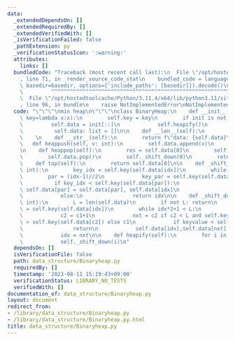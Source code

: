 ```yaml
---
data:
  _extendedDependsOn: []
  _extendedRequiredBy: []
  _extendedVerifiedWith: []
  _isVerificationFailed: false
  _pathExtension: py
  _verificationStatusIcon: ':warning:'
  attributes:
    links: []
  bundledCode: "Traceback (most recent call last):\n  File \"/opt/hostedtoolcache/Python/3.11.4/x64/lib/python3.11/site-packages/onlinejudge_verify/documentation/build.py\"\
    , line 71, in _render_source_code_stat\n    bundled_code = language.bundle(stat.path,\
    \ basedir=basedir, options={'include_paths': [basedir]}).decode()\n          \
    \         ^^^^^^^^^^^^^^^^^^^^^^^^^^^^^^^^^^^^^^^^^^^^^^^^^^^^^^^^^^^^^^^^^^^^^^^^^^^^^^^^^\n\
    \  File \"/opt/hostedtoolcache/Python/3.11.4/x64/lib/python3.11/site-packages/onlinejudge_verify/languages/python.py\"\
    , line 96, in bundle\n    raise NotImplementedError\nNotImplementedError\n"
  code: "\"\"\"\nmin heap\n\"\"\"\nclass BinaryHeap:\n    def __init__(self, init=None,\
    \ key=lambda x:x):\n        self.key = key\n        if init is not None:\n   \
    \         self.data = init[::]\n            self.heapify()\n        else:\n  \
    \          self.data: list = []\n\n    def __len__(self):\n        return len(self.data)\n\
    \    \n    def __str__(self):\n        return f\"data: {self.data}\"\n    \n \
    \   def heappush(self, v: int):\n        self.data.append(v)\n        self._shift_up(len(self.data)-1)\n\
    \n    def heappop(self):\n        res = self.data[0]\n        self.data[0] = self.data[-1]\n\
    \        self.data.pop()\n        self._shift_down(0)\n        return res\n\n\
    \    def top(self):\n        return self.data[0]\n\n    def _shift_up(self, idx:\
    \ int):\n        key_idx = self.key(self.data[idx])\n        while idx:\n    \
    \        par = (idx-1)//2\n            key_par = self.key(self.data[par])\n  \
    \          if key_idx < self.key(self.data[par]):\n                self.data[idx],\
    \ self.data[par] = self.data[par], self.data[idx]\n                idx = par\n\
    \            else:\n                return idx\n\n    def _shift_down(self, idx:\
    \ int):\n        L = len(self.data)\n        if not L: return\n        keyvalue\
    \ = self.key(self.data[idx])\n        while idx*2+1 < L:\n            c1 = idx*2+1\n\
    \            c2 = c1+1\n            nxt = c2 if c2 < L and self.key(self.data[c1])\
    \ > self.key(self.data[c2]) else c1\n            if keyvalue < self.key(self.data[nxt]):\n\
    \                return\n            self.data[idx],self.data[nxt] = self.data[nxt],self.data[idx]\n\
    \            idx = nxt\n\n    def heapify(self):\n        for i in range((len(self.data)-1)//2+1)[::-1]:\n\
    \            self._shift_down(i)\n"
  dependsOn: []
  isVerificationFile: false
  path: data_structure/Binaryheap.py
  requiredBy: []
  timestamp: '2023-08-11 15:19:43+09:00'
  verificationStatus: LIBRARY_NO_TESTS
  verifiedWith: []
documentation_of: data_structure/Binaryheap.py
layout: document
redirect_from:
- /library/data_structure/Binaryheap.py
- /library/data_structure/Binaryheap.py.html
title: data_structure/Binaryheap.py
---
```

